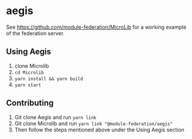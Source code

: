 # aegis

See https://github.com/module-federation/MicroLib for a working example of the federation server.

## Using Aegis

1) clone Microlib
2) `cd Microlib`
3) `yarn install && yarn build`
4) `yarn start`

## Contributing
1) Git clone Aegis and run `yarn link`
2) Git clone Microlib and run `yarn link "@module-federation/aegis"`
3) Then follow the steps mentioned above under the Using Aegis section
